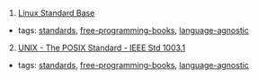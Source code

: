 1. [Linux Standard Base](http://refspecs.linuxfoundation.org/lsb.shtml)
  * tags: [standards](tags/standards.md), [free-programming-books](tags/free-programming-books.md), [language-agnostic](tags/language-agnostic.md)
2. [UNIX - The POSIX Standard - IEEE Std 1003.1](https://github.com/geoff-codes/posix-standard)
  * tags: [standards](tags/standards.md), [free-programming-books](tags/free-programming-books.md), [language-agnostic](tags/language-agnostic.md)
